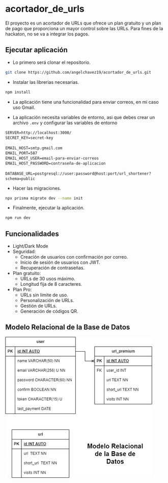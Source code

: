 # acortador_de_urls

El proyecto es un acortador de URLs que ofrece un plan gratuito y un plan de pago que proporciona un mayor control sobre las URLs. Para fines de la hackaton, no se va a integrar los pagos.

## Ejecutar aplicación

- Lo primero será clonar el repositorio.

```bash
git clone https://github.com/angelchavez19/acortador_de_urls.git
```

- Instalar las librerias necesarias.

```bash
npm install
```

- La aplicación tiene una funcionalidad para enviar correos, en mi caso uso Gmail.

- La aplicación necesita variables de entorno, asi que debes crear un archivo `.env` y configurar las variables de entorno

```
SERVER=http://localhost:3000/
SECRET_KEY=secret-key

EMAIL_HOST=smtp.gmail.com
EMAIL_PORT=587
EMAIL_HOST_USER=email-para-enviar-correos
EMAIL_HOST_PASSWORD=contraseña-de-aplicacion

DATABASE_URL=postgresql://user:password@host:port/url_shortener?schema=public
```

- Hacer las migraciones.

```bash
npx prisma migrate dev --name init
```

- Finalmente, ejecutar la aplicación.

```bash
npm run dev
```

## Funcionalidades

- Light/Dark Mode
- Seguridad:
  - Creación de usuarios con confirmación por correo.
  - Inicio de sesión de usuarios con JWT.
  - Recuperación de contraseñas.
- Plan gratuito:
  - URLs de 30 usos máximo.
  - Longitud fija de 8 caracteres.
- Plan Pro:
  - URLs sin límite de uso.
  - Personalización de URLs.
  - Gestión de URLs.
  - Generación de códigos QR.

## Modelo Relacional de la Base de Datos

![Modelo Relacional de la Base de Datos](./docs/acortador-urls-bd.png)
